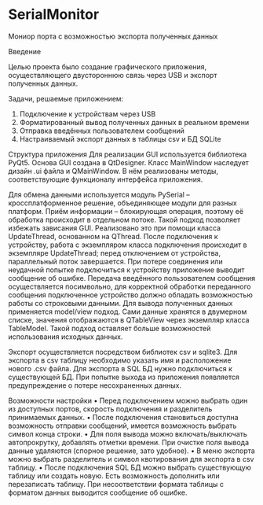 # SerialMonitor
Мониор порта с возможностью экспорта полученных данных

Введение

Целью проекта было создание графического приложения, осуществляющего двустороннюю связь через USB и экспорт полученных данных.

Задачи, решаемые приложением:
1.	Подключение к устройствам через USB
2.	Форматированный вывод полученных данных в реальном времени
3.	Отправка введённых пользователем сообщений
4.	Настраиваемый экспорт данных в таблицы csv и БД SQLite

Структура приложения
Для реализации GUI используется библиотека PyQt5. Основа GUI создана в QtDesigner. Класс MainWindow наследует дизайн .ui файла и QMainWindow. В нём реализованы методы, соответствующие функционалу интерфейса приложения.

Для обмена данными используется модуль PySerial – кроссплатформенное решение, объединяющее модули для разных платформ. Приём информации – блокирующая операция, поэтому её обработка происходит в отдельном потоке. Такой подход позволяет избежать зависания GUI.  Реализовано это при помощи класса UpdateThread, основанном на QThread.  После подключения к устройству, работа с экземпляром класса подключения происходит в экземпляре UpdateThread; перед отключением от устройства, параллельный поток завершается. 
При потере соединения или неудачной попытке подключиться к устройству приложение выводит сообщение об ошибке.
Передача введённого пользователем сообщения осуществляется посимвольно, для корректной обработки переданного сообщения подключенное устройство должно обладать возможностью работы со строковыми данными.
Для вывода полученных данных применяется model/view подход. Сами данные хранятся в двумерном списке, значения отображаются в QTableView через экземпляр класса TableModel. Такой подход оставляет больше возможностей использования исходных данных.

Экспорт осуществляется посредством библиотек csv и sqlite3. Для экспорта в csv таблицу необходимо указать имя и расположение нового .csv файла. Для экспорта в SQL БД нужно подключиться к существующей БД. При попытке выхода из приложения появляется предупреждение о потере несохраненных данных.

Возможности настройки
•	Перед подключением можно выбрать один из доступных портов, скорость подключения и разделитель принимаемых данных. 
•	После подключения становиться доступна возможность отправки сообщений, имеется возможность выбрать символ конца строки.
•	Для поля вывода можно включать/выключать автопрокрутку, добавлять отметки времени. При очистке поля вывода данные удаляются (спорное решение, зато удобное). 
•	В меню экспорта можно выбрать разделитель и символ квотирования для экспорта в csv таблицу.
•	После подключения SQL БД можно выбрать существующую таблицу или создать новую. Есть возможность дополнить или перезаписать таблицу. При несоответствии формата таблицы с форматом данных выводится сообщение об ошибке.
